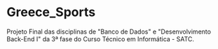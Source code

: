 # Greece_Sports
Projeto Final das disciplinas de "Banco de Dados" e "Desenvolvimento Back-End I" da 3ª fase do Curso Técnico em Informática - SATC.
